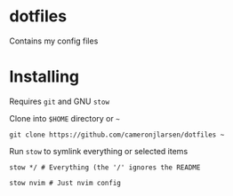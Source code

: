 # dotfiles

Contains my config files

# Installing

Requires `git` and GNU `stow`

Clone into `$HOME` directory or `~`

```
git clone https://github.com/cameronjlarsen/dotfiles ~
```

Run `stow` to symlink everything or selected items

```
stow */ # Everything (the '/' ignores the README 
```

```
stow nvim # Just nvim config
```
